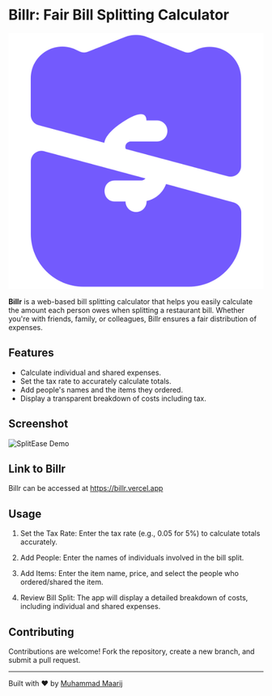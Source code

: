# Billr: Fair Bill Splitting Calculator

![Favicon](favicon.png)

**Billr** is a web-based bill splitting calculator that helps you easily calculate the amount each person owes when splitting a restaurant bill. Whether you're with friends, family, or colleagues, Billr ensures a fair distribution of expenses.

## Features

- Calculate individual and shared expenses.
- Set the tax rate to accurately calculate totals.
- Add people's names and the items they ordered.
- Display a transparent breakdown of costs including tax.

## Screenshot

![SplitEase Demo](demo.png) <!-- You can add a screenshot of your app here -->

## Link to Billr

Billr can be accessed at https://billr.vercel.app

## Usage

1. Set the Tax Rate: Enter the tax rate (e.g., 0.05 for 5%) to calculate totals accurately.

2. Add People: Enter the names of individuals involved in the bill split.

3. Add Items: Enter the item name, price, and select the people who ordered/shared the item.

4. Review Bill Split: The app will display a detailed breakdown of costs, including individual and shared expenses.

## Contributing

Contributions are welcome! Fork the repository, create a new branch, and submit a pull request.

---

Built with ❤️ by [Muhammad Maarij](https://github.com/mmaarij)
